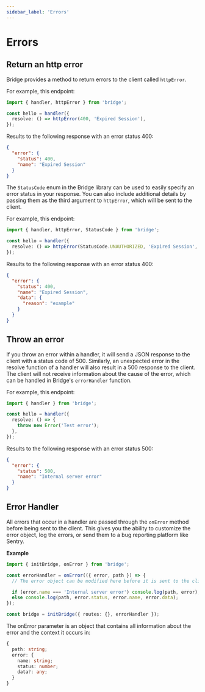 ```yaml
---
sidebar_label: 'Errors'
---
```


# Errors

## Return an http error

Bridge provides a method to return errors to the client called `httpError`.

For example, this endpoint:

```ts twoslash title='server.ts'
import { handler, httpError } from 'bridge';

const hello = handler({
  resolve: () => httpError(400, 'Expired Session'),
});
```

Results to the following response with an error status 400:

```json
{
  "error": {
    "status": 400,
    "name": "Expired Session"
  }
}
```

The `StatusCode` enum in the Bridge library can be used to easily specify an error status in your response. You can also include additional details by passing them as the third argument to `httpError`, which will be sent to the client.

For example, this endpoint:

```ts twoslash title='server.ts'
import { handler, httpError, StatusCode } from 'bridge';

const hello = handler({
  resolve: () => httpError(StatusCode.UNAUTHORIZED, 'Expired Session', { reason: 'example' }),
});
```

Results to the following response with an error status 400:

```json
{
  "error": {
    "status": 400,
    "name": "Expired Session",
    "data": {
      "reason": "example"
    }
  }
}
```

## Throw an error

If you throw an error within a handler, it will send a JSON response to the client with a status code of 500. Similarly, an unexpected error in the resolve function of a handler will also result in a 500 response to the client. The client will not receive information about the cause of the error, which can be handled in Bridge's `errorHandler` function.

For example, this endpoint:

```ts twoslash title='server.ts'
import { handler } from 'bridge';

const hello = handler({
  resolve: () => {
    throw new Error('Test error');
  },
});
```

Results to the following response with an error status 500:

```json
{
  "error": {
    "status": 500,
    "name": "Internal server error"
  }
}
```

## Error Handler

All errors that occur in a handler are passed through the `onError` method before being sent to the client. This gives you the ability to customize the error object, log the errors, or send them to a bug reporting platform like Sentry.

**Example**

```ts twoslash
import { initBridge, onError } from 'bridge';

const errorHandler = onError(({ error, path }) => {
  // The error object can be modified here before it is sent to the client

  if (error.name === 'Internal server error') console.log(path, error); // Send to bug reporting
  else console.log(path, error.status, error.name, error.data);
});

const bridge = initBridge({ routes: {}, errorHandler });
```

The onError parameter is an object that contains all information about the error and the context it occurs in:

```ts
{
  path: string;
  error: {
    name: string;
    status: number;
    data?: any;
  }
}
```

<!--
:::info

To see how a handler can generate an error, refer to [this chapter](handler).

::: -->
